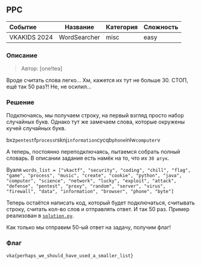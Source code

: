 ## PPC

| Событие | Название | Категория | Сложность |
| :------ | ---- | ---- | ---- |
| VKAKIDS 2024 | WordSearcher | misc | easy |

  
### Описание


> Автор: [one!tea]
>
Вроде считать слова легко... Хм, кажется их тут не больше 30. СТОП, ещё так 50 раз?! Не, не осилил...


### Решение
Подключаясь, мы получаем строку, на первый взгляд просто набор случайных букв. Однако тут же замечаем слова, которые окружены кучей случайных букв.

bxz`pentest`f`process`rsknj`information`cycqb`phone`inlw`computer`v

А теперь, постоянно переподключаясь, пытаемся собрать полный словарь. В описании задания есть намёк на то, что их `30 штук`. 

Вуаля
```words_list = ["vkactf", "security", "coding", "chill", "flag", "game", "process", "music", "create", "cookie", "python", "java", "computer", "science", "network", "lucky", "exploit", "attack", "defense", "pentest", "proxy", "random", "server", "virus", "firewall", "data", "information", "browser", "phone", "byte"]```

Теперь остаётся написать код, который будет подключаться, считывать строку, считать кол-во слов и отправлять ответ. И так 50 раз. Пример реализован в [`solution.py`](./solution.py).

Как только мы отправим 50-ый ответ на задачу, получим флаг!

### Флаг

```
vka{perhaps_we_should_have_used_a_smaller_list}
```
